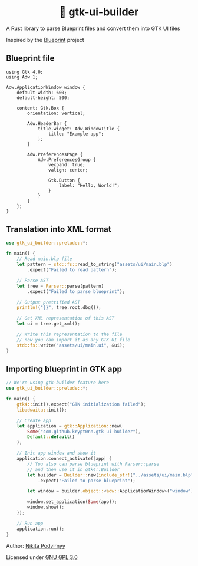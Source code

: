 <h1 align="center">🦀 gtk-ui-builder</h1>

A Rust library to parse Blueprint files and convert them into GTK UI files

Inspired by the [Blueprint](https://gitlab.gnome.org/jwestman/blueprint-compiler) project

## Blueprint file

```
using Gtk 4.0;
using Adw 1;

Adw.ApplicationWindow window {
    default-width: 600;
    default-height: 500;

    content: Gtk.Box {
        orientation: vertical;

        Adw.HeaderBar {
            title-widget: Adw.WindowTitle {
                title: "Example app";
            };
        }

        Adw.PreferencesPage {
            Adw.PreferencesGroup {
                vexpand: true;
                valign: center;

                Gtk.Button {
                    label: "Hello, World!";
                }
            }
        }
    };
}
```

## Translation into XML format

```rs
use gtk_ui_builder::prelude::*;

fn main() {
    // Read main.blp file
    let pattern = std::fs::read_to_string("assets/ui/main.blp")
        .expect("Failed to read pattern");

    // Parse AST
    let tree = Parser::parse(pattern)
        .expect("Failed to parse blueprint");

    // Output prettified AST
    println!("{}", tree.root.dbg());

    // Get XML representation of this AST
    let ui = tree.get_xml();

    // Write this representation to the file
    // now you can import it as any GTK UI file
    std::fs::write("assets/ui/main.ui", &ui);
}
```

## Importing blueprint in GTK app

```rs
// We're using gtk-builder feature here
use gtk_ui_builder::prelude::*;

fn main() {
    gtk4::init().expect("GTK initialization failed");
    libadwaita::init();

    // Create app
    let application = gtk::Application::new(
        Some("com.github.krypt0nn.gtk-ui-builder"),
        Default::default()
    );

    // Init app window and show it
    application.connect_activate(|app| {
        // You also can parse blueprint with Parser::parse
        // and then use it in gtk4::Builder
        let builder = Builder::new(include_str!("../assets/ui/main.blp"))
            .expect("Failed to parse blueprint");

        let window = builder.object::<adw::ApplicationWindow>("window").unwrap();

        window.set_application(Some(app));
        window.show();
    });

    // Run app
    application.run();
}
```

Author: [Nikita Podvirnyy](https://vk.com/technomindlp)

Licensed under [GNU GPL 3.0](LICENSE)
